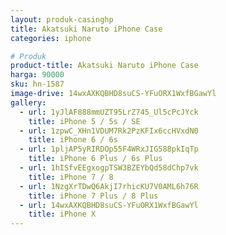 ```yaml
---
layout: produk-casinghp
title: Akatsuki Naruto iPhone Case
categories: iphone

# Produk
product-title: Akatsuki Naruto iPhone Case
harga: 90000
sku: hn-1587
image-drive: 14wxAXKQBHD8suCS-YFuORX1WxfBGawYl
gallery:
  - url: 1yJlAF888mmUZT95LrZ745_Ul5cPcJYck
    title: iPhone 5 / 5s / SE
  - url: 1zpwC_XHn1VDUM7Rk2PzKFIx6ccHVxdN0
    title: iPhone 6 / 6s
  - url: 1pljAP5yRIRDOp55F4WRxJIG588pkIqTp
    title: iPhone 6 Plus / 6s Plus
  - url: 1hISfvEEgxogpTSW3BZEYbQd58dChp7vk
    title: iPhone 7 / 8
  - url: 1NzgXrTDwQ6AkjI7rhicKU7V0AML6h76R
    title: iPhone 7 Plus / 8 Plus
  - url: 14wxAXKQBHD8suCS-YFuORX1WxfBGawYl
    title: iPhone X
---
```

